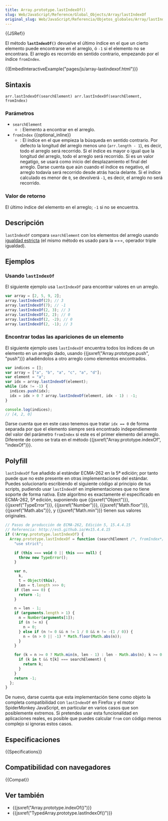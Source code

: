 ```yaml
---
title: Array.prototype.lastIndexOf()
slug: Web/JavaScript/Reference/Global_Objects/Array/lastIndexOf
original_slug: Web/JavaScript/Referencia/Objetos_globales/Array/lastIndexOf
---
```


{{JSRef}}

El método **`lastIndexOf()`** devuelve el último índice en el que un cierto elemento puede encontrarse en el arreglo, ó `-1` si el elemento no se encontrara. El arreglo es recorrido en sentido contrario, empezando por el índice `fromIndex`.

{{EmbedInteractiveExample("pages/js/array-lastindexof.html")}}

## Sintaxis

```
arr.lastIndexOf(searchElement) arr.lastIndexOf(searchElement, fromIndex)
```

### Parámetros

- `searchElement`
  - : Elemento a encontrar en el arreglo.
- `fromIndex` {{optional_inline}}
  - : El índice en el que empieza la búsqueda en sentido contrario. Por defecto la longitud del arreglo menos uno (`arr.length - 1`), es decir, todo el arreglo será recorrido. Si el índice es mayor o igual que la longitud del arreglo, todo el arreglo será recorrido. Si es un valor negatigo, se usará como inicio del desplazamiento el final del arreglo. Darse cuenta que aún cuando el índice es negativo, el arreglo todavía será recorrido desde atrás hacia delante. Si el índice calculado es menor de `0`, se devolverá `-1`, es decir, el arreglo no será recorrido.

### Valor de retorno

El último índice del elemento en el arreglo; `-1` si no se encuentra.

## Descripción

`lastIndexOf` compara `searchElement` con los elementos del arreglo usando [igualdad estricta](/es/docs/Web/JavaScript/Reference/Operators/Comparison_Operators#Using_the_Equality_Operators) (el mismo método es usado para la ===, operador triple igualdad).

## Ejemplos

### Usando `lastIndexOf`

El siguiente ejemplo usa `lastIndexOf` para encontrar valores en un arreglo.

```js
var array = [2, 5, 9, 2];
array.lastIndexOf(2); // 3
array.lastIndexOf(7); // -1
array.lastIndexOf(2, 3); // 3
array.lastIndexOf(2, 2); // 0
array.lastIndexOf(2, -2); // 0
array.lastIndexOf(2, -1); // 3
```

### Encontrar todas las apariciones de un elemento

El siguiente ejemplo uses `lastIndexOf` encuentra todos los índices de un elemento en un arreglo dado, usando {{jsxref("Array.prototype.push", "push")}} añadiéndolos a otro arreglo como elementos encontrados.

```js
var indices = [];
var array = ["a", "b", "a", "c", "a", "d"];
var element = "a";
var idx = array.lastIndexOf(element);
while (idx != -1) {
  indices.push(idx);
  idx = idx > 0 ? array.lastIndexOf(element, idx - 1) : -1;
}

console.log(indices);
// [4, 2, 0]
```

Darse cuenta que en este caso tenemos que tratar `idx == 0` de forma separada por que el elemento siempre será encontrado independiemente del valor del parámetro `fromIndex` si este es el primer elemento del arreglo. Diferente de como se trata en el método {{jsxref("Array.prototype.indexOf", "indexOf")}}.

## Polyfill

`lastIndexOf` fue añadido al estándar ECMA-262 en la 5ª edición; por tanto puede que no este presente en otras implementaciones del estándar. Puedes solucionarlo escribiendo el siguiente código al principio de tus scripts, pudiendo usar `lastIndexOf` en implementaciones que no tiene soporte de forma nativa. Este algoritmo es exactamente el especificado en ECMA-262, 5ª edición, suponiendo que {{jsxref("Object")}}, {{jsxref("TypeError")}}, {{jsxref("Number")}}, {{jsxref("Math.floor")}}, {{jsxref("Math.abs")}}, y {{jsxref("Math.min")}} tienen sus valores originales.

```js
// Pasos de producción de ECMA-262, Edición 5, 15.4.4.15
// Referencia: http://es5.github.io/#x15.4.4.15
if (!Array.prototype.lastIndexOf) {
  Array.prototype.lastIndexOf = function (searchElement /*, fromIndex*/) {
    "use strict";

    if (this === void 0 || this === null) {
      throw new TypeError();
    }

    var n,
      k,
      t = Object(this),
      len = t.length >>> 0;
    if (len === 0) {
      return -1;
    }

    n = len - 1;
    if (arguments.length > 1) {
      n = Number(arguments[1]);
      if (n != n) {
        n = 0;
      } else if (n != 0 && n != 1 / 0 && n != -(1 / 0)) {
        n = (n > 0 || -1) * Math.floor(Math.abs(n));
      }
    }

    for (k = n >= 0 ? Math.min(n, len - 1) : len - Math.abs(n); k >= 0; k--) {
      if (k in t && t[k] === searchElement) {
        return k;
      }
    }
    return -1;
  };
}
```

De nuevo, darse cuenta que esta implementación tiene como objeto la completa compatibilidad con `lastIndexOf` en Firefox y el motor SpiderMonkey JavaScript, en particular en varios casos que son posiblemente extremos. Si pretendes usar esta funcionalidad en aplicaciones reales, es posible que puedes calcular `from` con código menos complejo si ignoras estos casos.

## Especificaciones

{{Specifications}}

## Compatibilidad con navegadores

{{Compat}}

## Ver también

- {{jsxref("Array.prototype.indexOf()")}}
- {{jsxref("TypedArray.prototype.lastIndexOf()")}}
